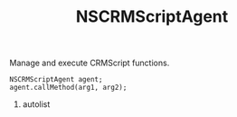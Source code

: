 ﻿---
uid: crmscript_ref_NSCRMScriptAgent
title: NSCRMScriptAgent
intellisense: Void.NSCRMScriptAgent
keywords: NSCRMScriptAgent
so.topic: reference
---

Manage and execute CRMScript functions.

```crmscript
NSCRMScriptAgent agent;
agent.callMethod(arg1, arg2);
```

1. autolist

